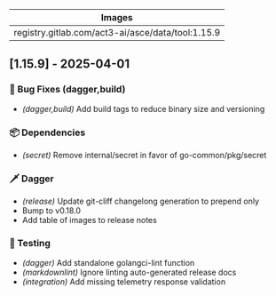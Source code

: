 | Images |
| ---------------------------------------------------- |
| registry.gitlab.com/act3-ai/asce/data/tool:1.15.9 |

## [1.15.9] - 2025-04-01

### 🐛 Bug Fixes (dagger,build)

- *(dagger,build)* Add build tags to reduce binary size and versioning

### 📦 Dependencies

- *(secret)* Remove internal/secret in favor of go-common/pkg/secret

### 🗡️ Dagger

- *(release)* Update git-cliff changelong generation to prepend only
- Bump to v0.18.0
- Add table of images to release notes

### 🧪 Testing

- *(dagger)* Add standalone golangci-lint function
- *(markdownlint)* Ignore linting auto-generated release docs
- *(integration)* Add missing telemetry response validation

